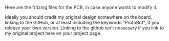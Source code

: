 Here are the fritzing files for the PCB, in case anyone wants to modify it.

Ideally you should credit my original design somewhere on the board, linking to the GitHub, or at least including the keywords "ProtoBot", if you release your own version.
Linking to the github isn't nessesary if you link to my original project here on your project page.
